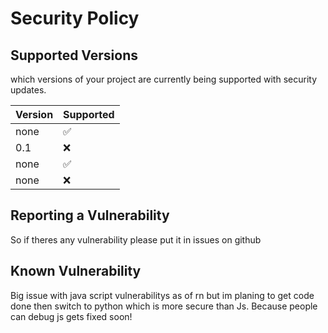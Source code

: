 # Security Policy

## Supported Versions

which versions of your project are
currently being supported with security updates.

| Version | Supported          |
| ------- | ------------------ |
| none    | :white_check_mark: |
| 0.1     | :x:                |
| none    | :white_check_mark: |
| none    | :x:                |

## Reporting a Vulnerability
So if theres any vulnerability please put it in issues on github

## Known Vulnerability 
Big issue with java script vulnerabilitys as of rn but im planing to get code done then switch to python which is more secure than Js.
Because people can debug js gets fixed soon!
